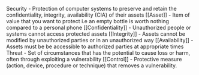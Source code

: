 Security - Protection of computer systems to preserve and retain the confidentiality, integrity, availability (CIA) of their assets 
[[Asset]] - Item of value that you want to protect i.e an empty bottle is worth nothing compared to a personal phone
[[Confidentiality]] - Unauthorized people or systems cannot access protected assets 
[[Integrity]] - Assets cannot be modified by unauthorized parties or in an unauthorized way 
[[Availability]] - Assets must be be accessible to authorized parties at appropriate times
Threat - Set of circumstances that has the potential to cause loss or harm, often through exploiting a vulnerability
[[Control]] - Protective measure (action, device, procedure or technique) that removes a vulnerability.